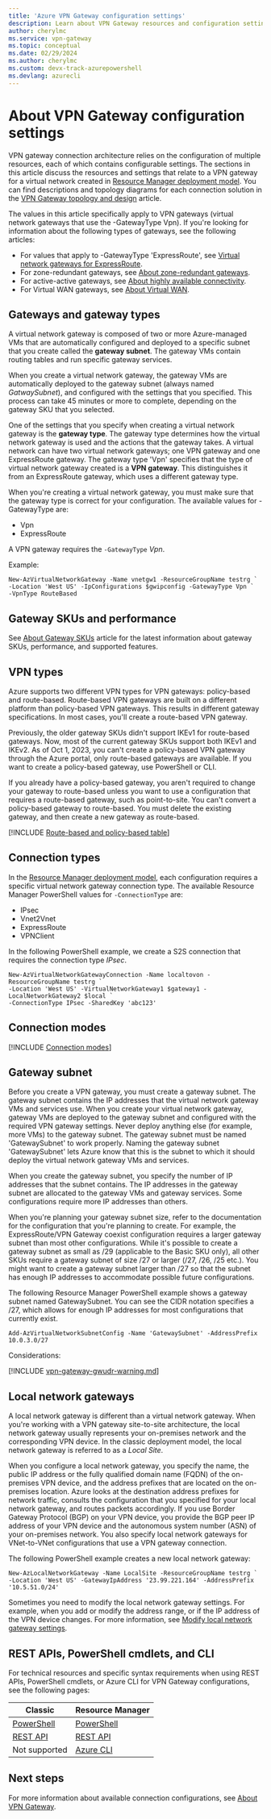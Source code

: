 ```yaml
---
title: 'Azure VPN Gateway configuration settings'
description: Learn about VPN Gateway resources and configuration settings.
author: cherylmc
ms.service: vpn-gateway
ms.topic: conceptual
ms.date: 02/29/2024
ms.author: cherylmc 
ms.custom: devx-track-azurepowershell
ms.devlang: azurecli
---
```

# About VPN Gateway configuration settings

VPN gateway connection architecture relies on the configuration of multiple resources, each of which contains configurable settings. The sections in this article discuss the resources and settings that relate to a VPN gateway for a virtual network created in [Resource Manager deployment model](../azure-resource-manager/management/deployment-models.md). You can find descriptions and topology diagrams for each connection solution in the [VPN Gateway topology and design](design.md) article.

The values in this article specifically apply to VPN gateways (virtual network gateways that use the -GatewayType Vpn). If you're looking for information about the following types of gateways, see the following articles:

* For values that apply to -GatewayType 'ExpressRoute', see [Virtual network gateways for ExpressRoute](../expressroute/expressroute-about-virtual-network-gateways.md).
* For zone-redundant gateways, see [About zone-redundant gateways](about-zone-redundant-vnet-gateways.md).
* For active-active gateways, see [About highly available connectivity](vpn-gateway-highlyavailable.md).
* For Virtual WAN gateways, see [About Virtual WAN](../virtual-wan/virtual-wan-about.md).

## <a name="gwtype"></a>Gateways and gateway types

 A virtual network gateway is composed of two or more Azure-managed VMs that are automatically configured and deployed to a specific subnet that you create called the **gateway subnet**. The gateway VMs contain routing tables and run specific gateway services.

When you create a virtual network gateway, the gateway VMs are automatically deployed to the gateway subnet (always named *GatwaySubnet*), and configured with the settings that you specified. This process can take 45 minutes or more to complete, depending on the gateway SKU that you selected.

One of the settings that you specify when creating a virtual network gateway is the **gateway type**. The gateway type determines how the virtual network gateway is used and the actions that the gateway takes. A virtual network can have two virtual network gateways; one VPN gateway and one ExpressRoute gateway. The gateway type 'Vpn' specifies that the type of virtual network gateway created is a **VPN gateway**. This distinguishes it from an ExpressRoute gateway, which uses a different gateway type.

When you're creating a virtual network gateway, you must make sure that the gateway type is correct for your configuration. The available values for -GatewayType are:

* Vpn
* ExpressRoute

A VPN gateway requires the `-GatewayType` *Vpn*.

Example:

```azurepowershell-interactive
New-AzVirtualNetworkGateway -Name vnetgw1 -ResourceGroupName testrg `
-Location 'West US' -IpConfigurations $gwipconfig -GatewayType Vpn `
-VpnType RouteBased
```

## <a name="gwsku"></a>Gateway SKUs and performance

See [About Gateway SKUs](about-gateway-skus.md) article for the latest information about gateway SKUs, performance, and supported features.

## <a name="vpntype"></a>VPN types

Azure supports two different VPN types for VPN gateways: policy-based and route-based. Route-based VPN gateways are built on a different platform than policy-based VPN gateways. This results in different gateway specifications. In most cases, you'll create a route-based VPN gateway.

Previously, the older gateway SKUs didn't support IKEv1 for route-based gateways. Now, most of the current gateway SKUs support both IKEv1 and IKEv2. As of Oct 1, 2023, you can't create a policy-based VPN gateway through the Azure portal, only route-based gateways are available. If you want to create a policy-based gateway, use PowerShell or CLI.

If you already have a policy-based gateway, you aren't required to change your gateway to route-based unless you want to use a configuration that requires a route-based gateway, such as point-to-site. You can't convert a policy-based gateway to route-based. You must delete the existing gateway, and then create a new gateway as route-based.

[!INCLUDE [Route-based and policy-based table](../../includes/vpn-gateway-vpn-type-table.md)]

## <a name="connectiontype"></a>Connection types

In the [Resource Manager deployment model](../azure-resource-manager/management/deployment-models.md), each configuration requires a specific virtual network gateway connection type. The available Resource Manager PowerShell values for `-ConnectionType` are:

* IPsec
* Vnet2Vnet
* ExpressRoute
* VPNClient

In the following PowerShell example, we create a S2S connection that requires the connection type *IPsec*.

```azurepowershell-interactive
New-AzVirtualNetworkGatewayConnection -Name localtovon -ResourceGroupName testrg `
-Location 'West US' -VirtualNetworkGateway1 $gateway1 -LocalNetworkGateway2 $local `
-ConnectionType IPsec -SharedKey 'abc123'
```

## <a name="connectionmode"></a>Connection modes

[!INCLUDE [Connection modes](../../includes/vpn-gateway-connection-mode-include.md)]

## <a name="gwsub"></a>Gateway subnet

Before you create a VPN gateway, you must create a gateway subnet. The gateway subnet contains the IP addresses that the virtual network gateway VMs and services use. When you create your virtual network gateway, gateway VMs are deployed to the gateway subnet and configured with the required VPN gateway settings. Never deploy anything else (for example, more VMs) to the gateway subnet. The gateway subnet must be named 'GatewaySubnet' to work properly. Naming the gateway subnet 'GatewaySubnet' lets Azure know that this is the subnet to which it should deploy the virtual network gateway VMs and services.

When you create the gateway subnet, you specify the number of IP addresses that the subnet contains. The IP addresses in the gateway subnet are allocated to the gateway VMs and gateway services. Some configurations require more IP addresses than others.

When you're planning your gateway subnet size, refer to the documentation for the configuration that you're planning to create. For example, the ExpressRoute/VPN Gateway coexist configuration requires a larger gateway subnet than most other configurations. While it's possible to create a gateway subnet as small as /29 (applicable to the Basic SKU only), all other SKUs require a gateway subnet of size /27 or larger (/27, /26, /25 etc.). You might want to create a gateway subnet larger than /27 so that the subnet has enough IP addresses to accommodate possible future configurations.

The following Resource Manager PowerShell example shows a gateway subnet named GatewaySubnet. You can see the CIDR notation specifies a /27, which allows for enough IP addresses for most configurations that currently exist.

```azurepowershell-interactive
Add-AzVirtualNetworkSubnetConfig -Name 'GatewaySubnet' -AddressPrefix 10.0.3.0/27
```

Considerations:

[!INCLUDE [vpn-gateway-gwudr-warning.md](~/reusable-content/ce-skilling/azure/includes/vpn-gateway-gwudr-warning.md)]

## <a name="lng"></a>Local network gateways

A local network gateway is different than a virtual network gateway. When you're working with a VPN gateway site-to-site architecture, the local network gateway usually represents your on-premises network and the corresponding VPN device. In the classic deployment model, the local network gateway is referred to as a *Local Site*.

When you configure a local network gateway, you specify the name, the public IP address or the fully qualified domain name (FQDN) of the on-premises VPN device, and the address prefixes that are located on the on-premises location. Azure looks at the destination address prefixes for network traffic, consults the configuration that you specified for your local network gateway, and routes packets accordingly. If you use Border Gateway Protocol (BGP) on your VPN device, you provide the BGP peer IP address of your VPN device and the autonomous system number (ASN) of your on-premises network. You also specify local network gateways for VNet-to-VNet configurations that use a VPN gateway connection.

The following PowerShell example creates a new local network gateway:

```azurepowershell-interactive
New-AzLocalNetworkGateway -Name LocalSite -ResourceGroupName testrg `
-Location 'West US' -GatewayIpAddress '23.99.221.164' -AddressPrefix '10.5.51.0/24'
```

Sometimes you need to modify the local network gateway settings. For example, when you add or modify the address range, or if the IP address of the VPN device changes. For more information, see [Modify local network gateway settings](vpn-gateway-modify-local-network-gateway-portal.md).

## <a name="resources"></a>REST APIs, PowerShell cmdlets, and CLI

For technical resources and specific syntax requirements when using REST APIs, PowerShell cmdlets, or Azure CLI for VPN Gateway configurations, see the following pages:

| **Classic** | **Resource Manager** |
| --- | --- |
| [PowerShell](/powershell/module/az.network/#networking) |[PowerShell](/powershell/module/az.network#vpn) |
| [REST API](/previous-versions/azure/reference/jj154113(v=azure.100)) |[REST API](/rest/api/network/virtualnetworkgateways) |
| Not supported | [Azure CLI](/cli/azure/network/vnet-gateway)|

## Next steps

For more information about available connection configurations, see [About VPN Gateway](vpn-gateway-about-vpngateways.md).
